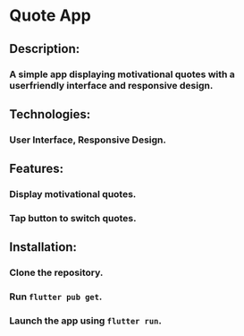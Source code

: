 # Quote App
## Description: 
### A simple app displaying motivational quotes with a userfriendly interface and responsive design.
## Technologies: 
### User Interface, Responsive Design.
## Features:
### Display motivational quotes.
### Tap button to switch quotes.
## Installation:
### Clone the repository.
### Run `flutter pub get`.
### Launch the app using `flutter run`.
